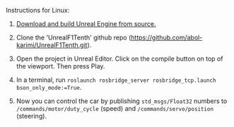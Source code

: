 Instructions for Linux:

1. [Download and build Unreal Engine from source.](https://docs.unrealengine.com/en-US/Platforms/Linux/BeginnerLinuxDeveloper/SettingUpAnUnrealWorkflow/index.html)

2. Clone the 'UnrealF1Tenth' github repo (https://github.com/abol-karimi/UnrealF1Tenth.git).

3. Open the project in Unreal Editor. Click on the compile button on top of the viewport. Then press Play.

4. In a terminal, run `roslaunch rosbridge_server rosbridge_tcp.launch bson_only_mode:=True`.

5. Now you can control the car by publishing `std_msgs/Float32` numbers to `/commands/motor/duty_cycle` (speed) and `/commands/servo/position` (steering).
